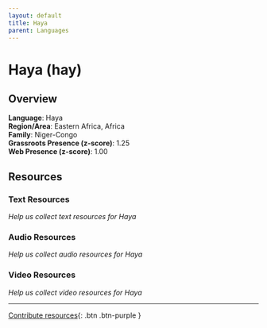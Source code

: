 ```yaml
---
layout: default
title: Haya
parent: Languages
---
```


# Haya (hay)

## Overview

**Language**: Haya  
**Region/Area**: Eastern Africa, Africa  
**Family**: Niger-Congo  
**Grassroots Presence (z-score)**: 1.25  
**Web Presence (z-score)**: 1.00  

## Resources

### Text Resources
*Help us collect text resources for Haya*

### Audio Resources
*Help us collect audio resources for Haya*

### Video Resources
*Help us collect video resources for Haya*

---

[Contribute resources](https://forms.office.com/e/1SfLJx3u1r){: .btn .btn-purple }
